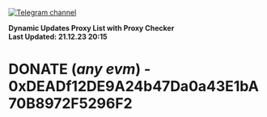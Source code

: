 [![Telegram channel](https://img.shields.io/endpoint?url=https://runkit.io/damiankrawczyk/telegram-badge/branches/master?url=https://t.me/n4z4v0d)](https://t.me/n4z4v0d) 

**Dynamic Updates Proxy List with Proxy Checker**  
**Last Updated: 21.12.23 20:15**

# DONATE (_any evm_) - 0xDEADf12DE9A24b47Da0a43E1bA70B8972F5296F2
